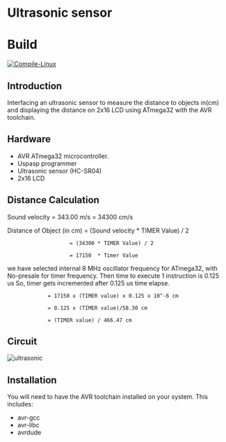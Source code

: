 Ultrasonic sensor
================
# Build
[![Compile-Linux](https://github.com/rickwith13/M2_embedded_Ultrasonicsensor_interfacing/actions/workflows/Compile.yml/badge.svg)](https://github.com/rickwith13/M2_embedded_Ultrasonicsensor_interfacing/actions/workflows/Compile.yml)

Introduction
------------
Interfacing an ultrasonic sensor to measure the distance to objects in(cm) and displaying the distance on 2x16 LCD using ATmega32 with the AVR toolchain.

Hardware
--------
* AVR ATmega32 microcontroller.
* Uspasp programmer
* Ultrasonic sensor (HC-SR04)
* 2x16 LCD

Distance Calculation
--------
Sound velocity =   343.00 m/s = 34300 cm/s

Distance of Object (in cm)
                        = (Sound velocity * TIMER Value) / 2

                        = (34300 * TIMER Value) / 2

                        = 17150  * Timer Value

we have selected internal 8 MHz oscillator frequency for ATmega32, with No-presale for timer frequency. Then time to execute 1 instruction is 0.125 us
So, timer gets incremented after 0.125 us time elapse.

                 = 17150 x (TIMER value) x 0.125 x 10^-6 cm

                 = 0.125 x (TIMER value)/58.30 cm

                 = (TIMER value) / 466.47 cm

Circuit
--------
![ultrasonic](circuit/ultrasonic.PNG)

Installation
------------
You will need to have the AVR toolchain installed on your system. This includes:
* avr-gcc
* avr-libc
* avrdude

